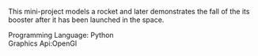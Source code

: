 This mini-project models a rocket and later demonstrates the fall of the its booster after it has been launched in the space.
</br>

Programming Language: Python
</br>
Graphics Api:OpenGl
